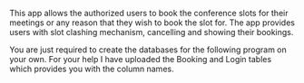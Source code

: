 This app allows the authorized users to book the conference slots for their meetings or any reason that they wish to book the slot for.
The app provides users with slot clashing mechanism, cancelling and showing their bookings.

You are just required to create the databases for the following program on your own. 
For your help I have uploaded the Booking and Login tables which provides you with the column names. 
